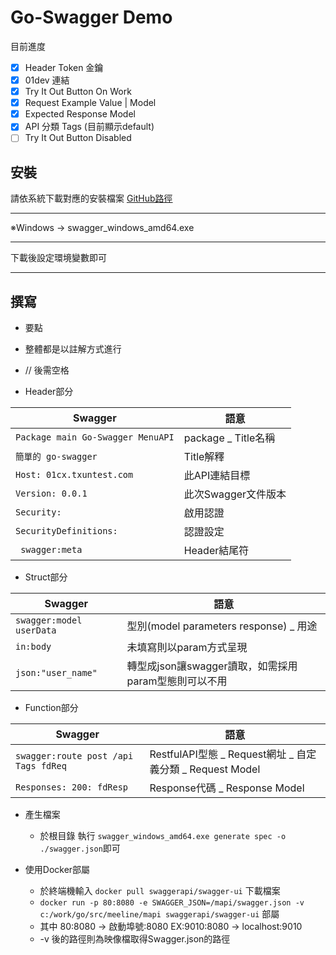 Go-Swagger Demo
=============

目前進度

- [x] Header Token 金鑰
- [x] 01dev 連結
- [x] Try It Out Button On Work
- [x] Request Example Value | Model
- [x] Expected Response Model
- [x] API 分類 Tags (目前顯示default)
- [ ] Try It Out Button Disabled

安裝
-----

請依系統下載對應的安裝檔案 [GitHub路徑](https://github.com/go-swagger/go-swagger/releases/tag/v0.21.0)
* * *
※Windows → swagger_windows_amd64.exe
* * *
下載後設定環境變數即可
* * *

撰寫
-----
- 要點
 - 整體都是以註解方式進行
 - // 後需空格

- Header部分

  

|Swagger |語意 |
|-------------------------------|-----------------------------|
|`Package main Go-Swagger MenuAPI`|package _ Title名稱 |
|`簡單的 go-swagger` |Title解釋 |
|`Host: 01cx.txuntest.com`|此API連結目標|
|`Version: 0.0.1`|此次Swagger文件版本|
|`Security:`|啟用認證|
|`SecurityDefinitions:`|認證設定|
|` swagger:meta`|Header結尾符|

  

- Struct部分

|Swagger |語意 |
|-------------------------------|-----------------------------|
|`swagger:model userData`|型別(model parameters response) _ 用途|
|`in:body` |未填寫則以param方式呈現|
|`json:"user_name"`|轉型成json讓swagger讀取，如需採用param型態則可以不用|

  

- Function部分

|Swagger |語意 |
|-------------------------------|-----------------------------|
|`swagger:route post /api Tags fdReq`|RestfulAPI型態 _ Request網址 _ 自定義分類 _ Request Model|
|`Responses: 200: fdResp`|Response代碼 _ Response Model|

 - 產生檔案
   - 於根目錄 執行 `swagger_windows_amd64.exe generate spec -o ./swagger.json`即可

 - 使用Docker部屬
   - 於終端機輸入 `docker pull swaggerapi/swagger-ui` 下載檔案
   - `docker run -p 80:8080 -e SWAGGER_JSON=/mapi/swagger.json -v c:/work/go/src/meeline/mapi swaggerapi/swagger-ui` 部屬
   - 其中 80:8080 → 啟動埠號:8080 EX:9010:8080 → localhost:9010
   - -v 後的路徑則為映像檔取得Swagger.json的路徑
    